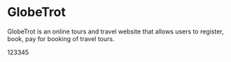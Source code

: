 # GlobeTrot

GlobeTrot is an online tours and travel website that allows users to register, book, pay for booking of travel tours.

123345
